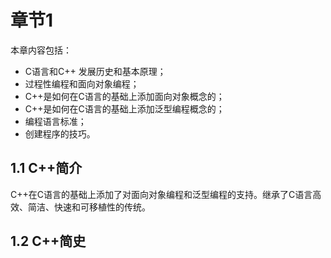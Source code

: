 # 章节1
本章内容包括：
- C语言和C++ 发展历史和基本原理；
- 过程性编程和面向对象编程；
- C++是如何在C语言的基础上添加面向对象概念的；
- C++是如何在C语言的基础上添加泛型编程概念的；
- 编程语言标准；
- 创建程序的技巧。
## 1.1 C++简介
C++在C语言的基础上添加了对面向对象编程和泛型编程的支持。继承了C语言高效、简洁、快速和可移植性的传统。
## 1.2 C++简史

